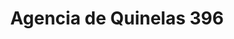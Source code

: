 ---
title: "Agencia de Quinelas 396"
url: /jardin-america/agencia-de-quinelas-396/
shop: Lotterie
---